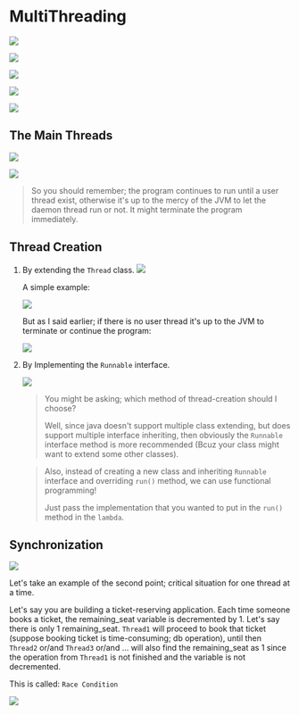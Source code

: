 # MultiThreading

![](images-mutli_threading/Image_001.jpg)

![](images-mutli_threading/Image_002.jpg)

![](images-mutli_threading/Image_003.jpg)

![](images-mutli_threading/Image_004.jpg)

![](images-mutli_threading/Image_005.jpg)

## The Main Threads

![](images-mutli_threading/Image_006.jpg)

![](images-mutli_threading/Image_007.jpg)

> So you should remember; the program continues to run until a user thread exist,
> otherwise it's up to the mercy of the JVM to let the daemon thread run or not.
> It might terminate the program immediately.

## Thread Creation

1. By extending the `Thread` class.
   ![](images-mutli_threading/Image_008.jpg)

   A simple example:

   ![](images-mutli_threading/Image_011.jpg)

   But as I said earlier; if there is no user thread it's up to the JVM to
   terminate or continue the program:

   ![](images-mutli_threading/Image_012.jpg)

2. By Implementing the `Runnable` interface.

   ![](images-mutli_threading/Image_013.jpg)

   > You might be asking; which method of thread-creation should I choose?
   >
   >    Well, since java doesn't support multiple class extending, but does support
   > multiple interface inheriting, then obviously the `Runnable` interface method is more
   > recommended (Bcuz your class might want to extend some other classes).

   > Also, instead of creating a new class and inheriting `Runnable` interface and overriding
   > `run()` method, we can use functional programming!
   >
   > Just pass the implementation that you wanted
   > to put in the `run()` method in the `lambda`.

## Synchronization 
 
![](images-mutli_threading/Image_010.jpg)

Let's take an example of the second point; critical situation for one thread at a time.

Let's say you are building a ticket-reserving application. Each time someone books a ticket,
the remaining_seat variable is decremented by 1. Let's say there is only 1 remaining_seat. `Thread1` 
will proceed to book that ticket (suppose booking ticket is time-consuming; db operation), until then 
`Thread2` or/and `Thread3` or/and ... will also find the remaining_seat as 1 since the operation from
`Thread1` is not finished and the variable is not decremented. 

This is called: `Race Condition`

![](images-mutli_threading/Image_014.jpg)